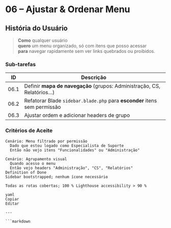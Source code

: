 <!-- /documents/user-historyes/06-menu-ux.md -->

# 06 – Ajustar & Ordenar Menu

## História do Usuário
> **Como** qualquer usuário  
> **quero** um menu organizado, só com itens que posso acessar  
> **para** navegar rapidamente sem ver links quebrados ou proibidos.

### Sub-tarefas
| ID  | Descrição                                                        |
|-----|------------------------------------------------------------------|
| 06.1| Definir **mapa de navegação** (grupos: Administração, CS, Relatórios…) |
| 06.2| Refatorar Blade `sidebar.blade.php` para **esconder** itens sem permissão |
| 06.3| Ajustar ordem e adicionar headers de grupo                       |

### Critérios de Aceite
```gherkin
Cenário: Menu filtrado por permissão
  Dado que estou logado como Especialista de Suporte
  Então não vejo itens "Funcionalidades" ou "Administração"

Cenário: Agrupamento visual
  Quando acesso o menu
  Então vejo headers "Administração", "CS", "Relatórios"
Definition of Done
Sidebar bootstrapped; nenhum ícone necessário

Todas as rotas cobertas; 100 % Lighthouse accessibility > 90 %

yaml
Copiar
Editar

---

```markdown